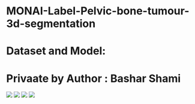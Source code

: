# MONAI-Label-Pelvic-bone-tumour-3d-segmentation

# Dataset and Model:
# Privaate by Author : Bashar Shami 

![](https://github.com/basharbme/MONAI-Label-Pelvic-bone-tumour-3d-segmentation/blob/main/11124.PNG)
![](https://github.com/basharbme/MONAI-Label-Pelvic-bone-tumour-3d-segmentation/blob/main/2225.PNG)
![](https://github.com/basharbme/MONAI-Label-Pelvic-bone-tumour-3d-segmentation/blob/main/2d.PNG)
![](https://github.com/basharbme/MONAI-Label-Pelvic-bone-tumour-3d-segmentation/blob/main/important.PNG)
